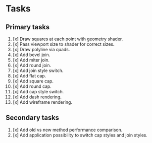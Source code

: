 ﻿# Tasks

## Primary tasks

1.  [x] Draw squares at each point with geometry shader.
2.  [x] Pass viewport size to shader for correct sizes.
3.  [x] Draw polyline via quads.
4.  [x] Add bevel join.
5.  [x] Add miter join.
6.  [x] Add round join.
7.  [x] Add join style switch.
8.  [x] Add flat cap.
9.  [x] Add square cap.
10. [x] Add round cap.
11. [x] Add cap style switch.
12. [x] Add dash rendering.
13. [x] Add wireframe rendering.

## Secondary tasks

1. [x] Add old vs new method performance comparison.
2. [x] Add application possibility to switch cap styles and join styles.